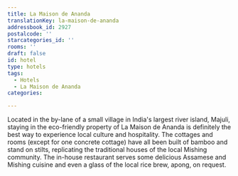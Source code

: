 ```yaml
---
title: La Maison de Ananda
translationKey: la-maison-de-ananda
addressbook_id: 2927
postalcode: ''
starcategories_id: ''
rooms: ''
draft: false
id: hotel
type: hotels
tags:
  - Hotels
  - La Maison de Ananda
categories:

---
```

Located in the by-lane of a small village in India's largest river island, Majuli, staying in the eco-friendly property of La Maison de Ananda is definitely the best way to experience local culture and hospitality. The cottages and rooms (except for one concrete cottage) have all been built of bamboo and stand on stilts, replicating the traditional houses of the local Mishing community. The in-house restaurant serves some delicious Assamese and Mishing cuisine and even a glass of the local rice brew, apong, on request.